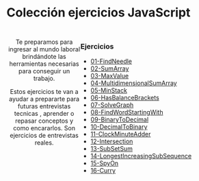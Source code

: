 <h1 align='center'>Colección ejercicios JavaScript</h1>

<div align='center' style="display:grid ;justify-content: space-evenly; grid-template-columns: 200px 800px ; padding:10px">
    <div style="margin-left:30px">
        <p>Te preparamos para ingresar al mundo laboral brindándote las herramientas necesarias para conseguir un trabajo.</p>
        <p>Estos ejercicios te van a ayudar a prepararte para futuras entrevistas tecnicas , aprender o repasar conceptos y como encararlos. Son ejercicios de entrevistas reales.</p>
    </div>
    <div align='left' style= "border-right: 1px solid currentColor;">
        <h3>Ejercicios</h3>

- [01-FindNeedle](/Ejercicios/01-FindNeedle/)
- [02-SumArray](/Ejercicios/02-SumArray/)
- [03-MaxValue](/Ejercicios/03-MaxValue/)
- [04-MultidimensionalSumArray](/Ejercicios/04-MultidimensionalSumArray)
- [05-MinStack](Ejercicios/05-MinStack/)
- [06-HasBalanceBrackets](/Ejercicios/06-HasBalancedBrackets/)
- [07-SolveGraph](/Ejercicios/07-SolveGraph/)
- [08-FindWordStartingWith](/Ejercicios/08-FindWordStartingWith/)
- [09-BinaryToDecimal](Ejercicios/09-BinaryToDecimal/)
- [10-DecimalToBinary](Ejercicios/10-DecimalToBynary/)
- [11-ClockMinuteAdder](/Ejercicios/11-ClockMinuteAdder/)
- [12-Intersection](/Ejercicios/12-Intersection/)
- [13-SubSetSum](/Ejercicios/13-SubSetSum/)
- [14-LongestIncreasingSubSequence](Ejercicios/14-LongestIncreasingSubSequence/)
- [15-SpyOn](Ejercicios/15-SpyOn/)
- [16-Curry](Ejercicios/16-Curry/)
</div>
